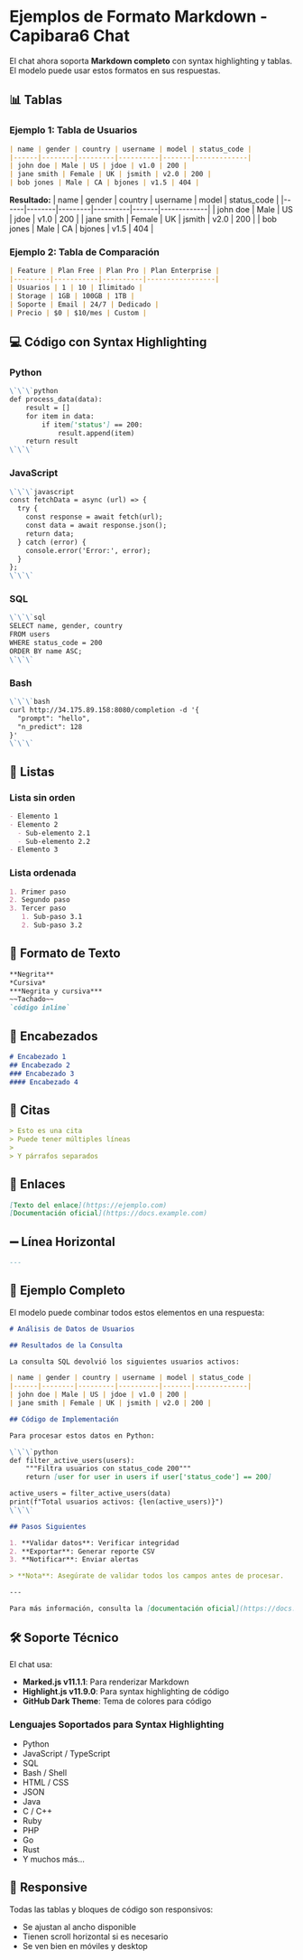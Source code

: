 # Ejemplos de Formato Markdown - Capibara6 Chat

El chat ahora soporta **Markdown completo** con syntax highlighting y tablas. El modelo puede usar estos formatos en sus respuestas.

## 📊 Tablas

### Ejemplo 1: Tabla de Usuarios
```markdown
| name | gender | country | username | model | status_code |
|------|--------|---------|----------|-------|-------------|
| john doe | Male | US | jdoe | v1.0 | 200 |
| jane smith | Female | UK | jsmith | v2.0 | 200 |
| bob jones | Male | CA | bjones | v1.5 | 404 |
```

**Resultado:**
| name | gender | country | username | model | status_code |
|------|--------|---------|----------|-------|-------------|
| john doe | Male | US | jdoe | v1.0 | 200 |
| jane smith | Female | UK | jsmith | v2.0 | 200 |
| bob jones | Male | CA | bjones | v1.5 | 404 |

### Ejemplo 2: Tabla de Comparación
```markdown
| Feature | Plan Free | Plan Pro | Plan Enterprise |
|---------|-----------|----------|-----------------|
| Usuarios | 1 | 10 | Ilimitado |
| Storage | 1GB | 100GB | 1TB |
| Soporte | Email | 24/7 | Dedicado |
| Precio | $0 | $10/mes | Custom |
```

## 💻 Código con Syntax Highlighting

### Python
```markdown
\`\`\`python
def process_data(data):
    result = []
    for item in data:
        if item['status'] == 200:
            result.append(item)
    return result
\`\`\`
```

### JavaScript
```markdown
\`\`\`javascript
const fetchData = async (url) => {
  try {
    const response = await fetch(url);
    const data = await response.json();
    return data;
  } catch (error) {
    console.error('Error:', error);
  }
};
\`\`\`
```

### SQL
```markdown
\`\`\`sql
SELECT name, gender, country
FROM users
WHERE status_code = 200
ORDER BY name ASC;
\`\`\`
```

### Bash
```markdown
\`\`\`bash
curl http://34.175.89.158:8080/completion -d '{
  "prompt": "hello",
  "n_predict": 128
}'
\`\`\`
```

## 📝 Listas

### Lista sin orden
```markdown
- Elemento 1
- Elemento 2
  - Sub-elemento 2.1
  - Sub-elemento 2.2
- Elemento 3
```

### Lista ordenada
```markdown
1. Primer paso
2. Segundo paso
3. Tercer paso
   1. Sub-paso 3.1
   2. Sub-paso 3.2
```

## 🎨 Formato de Texto

```markdown
**Negrita**
*Cursiva*
***Negrita y cursiva***
~~Tachado~~
`código inline`
```

## 📌 Encabezados

```markdown
# Encabezado 1
## Encabezado 2
### Encabezado 3
#### Encabezado 4
```

## 💬 Citas

```markdown
> Esto es una cita
> Puede tener múltiples líneas
>
> Y párrafos separados
```

## 🔗 Enlaces

```markdown
[Texto del enlace](https://ejemplo.com)
[Documentación oficial](https://docs.example.com)
```

## ➖ Línea Horizontal

```markdown
---
```

## 🎯 Ejemplo Completo

El modelo puede combinar todos estos elementos en una respuesta:

```markdown
# Análisis de Datos de Usuarios

## Resultados de la Consulta

La consulta SQL devolvió los siguientes usuarios activos:

| name | gender | country | username | model | status_code |
|------|--------|---------|----------|-------|-------------|
| john doe | Male | US | jdoe | v1.0 | 200 |
| jane smith | Female | UK | jsmith | v2.0 | 200 |

## Código de Implementación

Para procesar estos datos en Python:

\`\`\`python
def filter_active_users(users):
    """Filtra usuarios con status_code 200"""
    return [user for user in users if user['status_code'] == 200]

active_users = filter_active_users(data)
print(f"Total usuarios activos: {len(active_users)}")
\`\`\`

## Pasos Siguientes

1. **Validar datos**: Verificar integridad
2. **Exportar**: Generar reporte CSV
3. **Notificar**: Enviar alertas

> **Nota**: Asegúrate de validar todos los campos antes de procesar.

---

Para más información, consulta la [documentación oficial](https://docs.example.com).
```

## 🛠️ Soporte Técnico

El chat usa:
- **Marked.js v11.1.1**: Para renderizar Markdown
- **Highlight.js v11.9.0**: Para syntax highlighting de código
- **GitHub Dark Theme**: Tema de colores para código

### Lenguajes Soportados para Syntax Highlighting

- Python
- JavaScript / TypeScript
- SQL
- Bash / Shell
- HTML / CSS
- JSON
- Java
- C / C++
- Ruby
- PHP
- Go
- Rust
- Y muchos más...

## 📱 Responsive

Todas las tablas y bloques de código son responsivos:
- Se ajustan al ancho disponible
- Tienen scroll horizontal si es necesario
- Se ven bien en móviles y desktop

